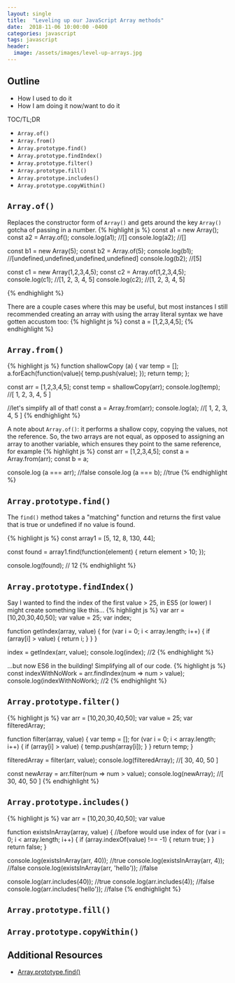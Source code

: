 ```yaml
---
layout: single
title:  "Leveling up our JavaScript Array methods"
date:  2018-11-06 10:00:00 -0400
categories: javascript
tags: javascript
header:
  image: /assets/images/level-up-arrays.jpg
---
```


## Outline
- How I used to do  it
- How I am doing it now/want to do it

TOC/TL;DR
- `Array.of()`
- `Array.from()`
- `Array.prototype.find()`
- `Array.prototype.findIndex()`
- `Array.prototype.filter()`
- `Array.prototype.fill()`
- `Array.prototype.includes()`
- `Array.prototype.copyWithin()`

## `Array.of()`
Replaces the constructor form of `Array()` and gets around the key `Array()` gotcha of passing in a number.
{% highlight js %}
const a1 = new Array();
const a2 = Array.of();
console.log(a1);  //[]
console.log(a2);  //[]

const b1 = new Array(5);
const b2 = Array.of(5);
console.log(b1);  //[undefined,undefined,undefined,undefined]
console.log(b2);  //[5]

const c1 = new Array(1,2,3,4,5);
const c2 = Array.of(1,2,3,4,5);
console.log(c1);  //[1, 2, 3, 4, 5]
console.log(c2);  //[1, 2, 3, 4, 5]

{% endhighlight %}

There are a couple cases where this may be useful, but most instances I still recommended creating an array with using the array literal syntax we have gotten accustom too:
{% highlight js %}
const a = [1,2,3,4,5];
{% endhighlight %}


## `Array.from()`
{% highlight js %}
function shallowCopy (a) {
  var temp = [];
  a.forEach(function(value){
    temp.push(value);
  });
  return temp;
};

const arr = [1,2,3,4,5];
const temp = shallowCopy(arr);
console.log(temp);  //[ 1, 2, 3, 4, 5 ]

//let's simplify all of that!
const a = Array.from(arr);
console.log(a);     //[ 1, 2, 3, 4, 5 ]
{% endhighlight %}

A note about `Array.of()`: it performs a shallow copy, copying the values, not the reference. So, the two arrays are not equal, as opposed to assigning an array to another variable, which ensures they point to the same reference, for example
{% highlight js %}
const arr = [1,2,3,4,5];
const a = Array.from(arr);
const b = a;

console.log (a === arr);  //false
console.log (a === b);    //true
{% endhighlight %}

## `Array.prototype.find()`
The `find()` method takes a "matching" function and returns the first value that is true or undefined if no value is found.

{% highlight js %}
const array1 = [5, 12, 8, 130, 44];

const found = array1.find(function(element) {
  return element > 10;
});

console.log(found); // 12
{% endhighlight %}


## `Array.prototype.findIndex()`
Say I wanted to find the index of the first value > 25, in ES5 (or lower) I might create something like this...
{% highlight js %}
var arr = [10,20,30,40,50];
var value = 25;
var index;

function getIndex(array, value) {
  for (var i = 0; i < array.length; i++) {
    if (array[i] > value) {
      return i;
    }
  }
}

index = getIndex(arr, value);
console.log(index);           //2
{% endhighlight %}

...but now ES6 in the building! Simplifying all of our code.
{% highlight js %}
const indexWithNoWork = arr.findIndex(num => num > value);
console.log(indexWithNoWork); //2
{% endhighlight %}


## `Array.prototype.filter()`
{% highlight js %}
var arr = [10,20,30,40,50];
var value = 25;
var filteredArray;

function filter(array, value) {
  var temp = [];
  for (var i = 0; i < array.length; i++) {
    if (array[i] > value) {
      temp.push(array[i]);
    }
  }
  return temp;
}

filteredArray = filter(arr, value);
console.log(filteredArray);           //[ 30, 40, 50 ]

const newArray = arr.filter(num => num > value);
console.log(newArray);                //[ 30, 40, 50 ]
{% endhighlight %}

## `Array.prototype.includes()`
{% highlight js %}
var arr = [10,20,30,40,50];
var value

function existsInArray(array, value) {
  //before would use index of
  for (var i = 0; i < array.length; i++) {
    if (array.indexOf(value) !== -1) {
      return true;
    }
  }
  return false;
}

console.log(existsInArray(arr, 40));      //true
console.log(existsInArray(arr, 4));       //false
console.log(existsInArray(arr, 'hello')); //false

console.log(arr.includes(40));            //true
console.log(arr.includes(4));             //false
console.log(arr.includes('hello'));       //false
{% endhighlight %}

## `Array.prototype.fill()`


## `Array.prototype.copyWithin()`

## Additional Resources
- [Array.prototype.find()](https://developer.mozilla.org/en-US/docs/Web/JavaScript/Reference/Global_Objects/Array/find)
